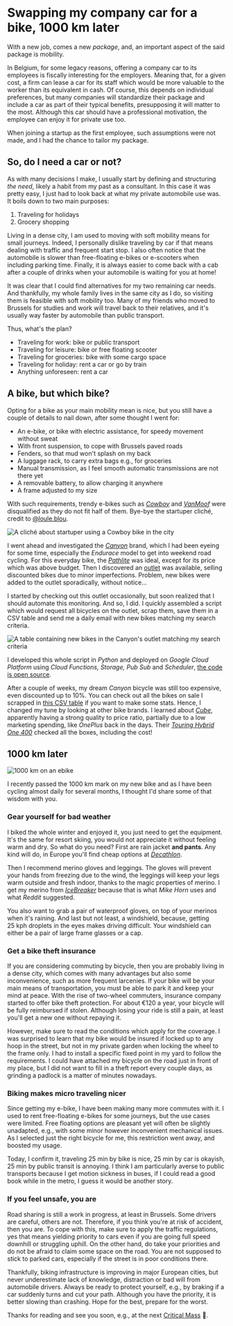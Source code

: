 # Swapping my company car for a bike, 1000 km later

With a new job, comes a new _package_, and, an important aspect of the said package is mobility. 

In Belgium, for some legacy reasons, offering a company car to its employees is fiscally interesting for the employers. Meaning that, for a given cost, a firm can lease a car for its staff which would be more valuable to the worker than its equivalent in cash. Of course, this depends on individual preferences, but many companies will standardize their package and include a car as part of their typical benefits, presupposing it will matter to the most. Although this car should have a professional motivation, the employee can enjoy it for private use too.

When joining a startup as the first employee, such assumptions were not made, and I had the chance to tailor my package.

## So, do I need a car or not?

As with many decisions I make, I usually start by defining and structuring _the need_, likely a habit from my past as a consultant. In this case it was pretty easy, I just had to look back at what my private automobile use was. It boils down to two main purposes:
1. Traveling for holidays
2. Grocery shopping

Living in a dense city, I am used to moving with soft mobility means for small journeys. Indeed, I personally dislike traveling by car if that means dealing with traffic and frequent start stop. I also often notice that the automobile is slower than free-floating e-bikes or e-scooters when including parking time. Finally, it is always easier to come back with a cab after a couple of drinks when your automobile is waiting for you at home!

It was clear that I could find alternatives for my two remaining car needs. And thankfully, my whole family lives in the same city as I do, so visiting them is feasible with soft mobility too. Many of my friends who moved to Brussels for studies and work will travel back to their relatives, and it's usually way faster by automobile than public transport.

Thus, what's the plan?
- Traveling for work: bike or public transport
- Traveling for leisure: bike or free floating scooter
- Traveling for groceries: bike with some cargo space
- Traveling for holiday: rent a car or go by train
- Anything unforeseen: rent a car

## A bike, but which bike?

Opting for a bike as your main mobility mean is nice, but you still have a couple of details to nail down, after some thought I went for:
- An e-bike, or bike with electric assistance, for speedy movement without sweat
- With front suspension, to cope with Brussels paved roads
- Fenders, so that mud won't splash on my back
- A luggage rack, to carry extra bags e.g., for groceries
- Manual transmission, as I feel smooth automatic transmissions are not there yet
- A removable battery, to allow charging it anywhere
- A frame adjusted to my size

With such requirements, trendy e-bikes such as [_Cowboy_](https://us.cowboy.com/) and [_VanMoof_](https://www.vanmoof.com/) were disqualified as they do not fit half of them. Bye-bye the startuper cliché, credit to [@loule.blou](https://www.instagram.com/loule.blou/).

![A cliché about startuper using a Cowboy bike in the city](/img/posts/startupeur-cowboy-en.jpg) <!-- {.center} -->

I went ahead and investigated the [_Canyon_](https://www.canyon.com/) brand, which I had been eyeing for some time, especially the _Endurace_ model to get into weekend road cycling. For this everyday bike, the [_Pathlite_](https://www.canyon.com/en-be/electric-bikes/electric-touring-bikes/pathlite-on/) was ideal, except for its price which was above budget. Then I discovered an [outlet](https://www.canyon.com/en-be/outlet-bikes/) was available, selling discounted bikes due to minor imperfections. Problem, new bikes were added to the outlet sporadically, without notice...

I started by checking out this outlet occasionally, but soon realized that I should automate this monitoring. And so, I did. I quickly assembled a script which would request all bicycles on the outlet, scrap them, save them in a CSV table and send me a daily email with new bikes matching my search criteria.

![A table containing new bikes in the Canyon's outlet matching my search criteria](/img/posts/canyon-monitor-table.jpg) <!-- {.center} -->

I developed this whole script in _Python_ and deployed on _Google Cloud Platform_ using _Cloud Functions, Storage, Pub Sub_ and _Scheduler_, [the code is open source](https://github.com/simonpicard/canyon-outlet-monitor).

After a couple of weeks, my dream _Canyon_ bicycle was still too expensive, even discounted up to 10%. You can check out all the bikes on sale I scrapped in [this CSV table](https://github.com/simonpicard/canyon-outlet-monitor/blob/main/data/canyon_monitor_bikes.csv) if you want to make some stats. Hence, I changed my tune by looking at other bike brands. I learned about [_Cube_](https://www.cube.eu/), apparently having a strong quality to price ratio, partially due to a low marketing spending, like _OnePlus_ back in the days. Their [_Touring Hybrid One 400_](https://www.cube.eu/2022/e-bikes/city-tour/on-road/touring-hybrid/cube-touring-hybrid-one-400-greynblue/) checked all the boxes, including the cost! 


## 1000 km later

![1000 km on an ebike](/img/posts/ebike-1000-km.jpg) <!-- {.center} -->

I recently passed the 1000 km mark on my new bike and as I have been cycling almost daily for several months, I thought I'd share some of that wisdom with you.

### Gear yourself for bad weather

I biked the whole winter and enjoyed it, you just need to get the equipment. It's the same for resort skiing, you would not appreciate it without feeling warm and dry. So what do you need? First are rain jacket __and pants__. Any kind will do, in Europe you'll find cheap options at [_Decathlon_](https://www.decathlon.com/).

Then I recommend merino gloves and leggings. The gloves will prevent your hands from freezing due to the wind, the leggings will keep your legs warm outside and fresh indoor, thanks to the magic properties of merino. I get my merino from [_IceBreaker_](https://www.icebreaker.com/) because that is what _Mike Horn_ uses and what _Reddit_ suggested. 

You also want to grab a pair of waterproof gloves, on top of your merinos when it's raining. And last but not least, a windshield, because, getting 25 kph droplets in the eyes makes driving difficult. Your windshield can either be a pair of large frame glasses or a cap.

### Get a bike theft insurance

If you are considering commuting by bicycle, then you are probably living in a dense city, which comes with many advantages but also some inconvenience, such as more frequent larcenies. If your bike will be your main means of transportation, you must be able to park it and keep your mind at peace. With the rise of two-wheel commuters, insurance company started to offer bike theft protection. For about €120 a year, your bicycle will be fully reimbursed if stolen. Although losing your ride is still a pain, at least you'll get a new one without repaying it. 

However, make sure to read the conditions which apply for the coverage. I was surprised to learn that my bike would be insured if locked up to any hoop in the street, but not in my private garden when locking the wheel to the frame only. I had to install a specific fixed point in my yard to follow the requirements. I could have attached my bicycle on the road just in front of my place, but I did not want to fill in a theft report every couple days, as grinding a padlock is a matter of minutes nowadays.

### Biking makes micro traveling nicer

Since getting my e-bike, I have been making many more commutes with it. I used to rent free-floating e-bikes for some journeys, but the use cases were limited. Free floating options are pleasant yet will often be slightly unadapted, e.g., with some minor however inconvenient mechanical issues. As I selected just the right bicycle for me, this restriction went away, and boosted my usage.

Today, I confirm it, traveling 25 min by bike is nice, 25 min by car is okayish, 25 min by public transit is annoying. I think I am particularly averse to public transports because I get motion sickness in buses, if I could read a good book while in the metro, I guess it would be another story.

### If you feel unsafe, you are

Road sharing is still a work in progress, at least in Brussels. Some drivers are careful, others are not. Therefore, if you think you're at risk of accident, then you are. To cope with this, make sure to apply the traffic regulations, yes that means yielding priority to cars even if you are going full speed downhill or struggling uphill. On the other hand, do take your priorities and do not be afraid to claim some space on the road. You are not supposed to stick to parked cars, especially if the street is in poor conditions there.

Thankfully, biking infrastructure is improving in major European cities, but never underestimate lack of knowledge, distraction or bad will from automobile drivers. Always be ready to protect yourself, e.g., by braking if a car suddenly turns and cut your path. Although you have the priority, it is better slowing than crashing. Hope for the best, prepare for the worst.

Thanks for reading and see you soon, e.g., at the next [Critical Mass](http://www.critical-mass.be/) 🚴.